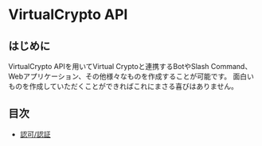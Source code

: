 # VirtualCrypto API

## はじめに
VirtualCrypto APIを用いてVirtual Cryptoと連携するBotやSlash Command、Webアプリケーション、その他様々なものを作成することが可能です。
面白いものを作成していただくことができればこれにまさる喜びはありません。

## 目次
- [認可/認証](https://github.com/virtualCrypto-discord/virtualcrypto-docs/blob/master/docs/api/Authz.md)
